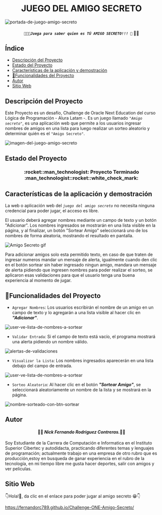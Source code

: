 <h1 align="center">JUEGO DEL AMIGO SECRETO</h1>

![portada-de-juego-amigo-secreto](https://github.com/user-attachments/assets/6683ddd3-be5f-442b-b828-eb78796306ae)
<h4 align="center">

<b><em>`🎲👨‍🦱Juega para saber quien es TÚ AMIGO SECRETO!!! 🙈`
</em></b>👨‍💻
</h4>

## Índice

* [Descripción del Proyecto](#descripción-del-proyecto)
* [Estado del Proyecto](#estado-del-proyecto)
* [Características de la aplicación y demostración](#Características-de-la-aplicación-y-demostración)
* [:hammer:Funcionalidades del Proyecto](#hammerfuncionalidades-del-proyecto)
* [Autor](#autor)
* [Sitio Web](#sitio-web)

## Descripción del Proyecto
Este Proyecto es un desafío, Challenge de Oracle Next Education del curso Lógica de Programación - Alura Latam -.
Es un juego llamado <em>`"Amigo secreto"`</em>, es una aplicación web que permite a los usuarios ingresar nombres de amigos en una lista para luego realizar un sorteo aleatorio y determinar quién es el `"Amigo Secreto"`.

![imagen-del-juego-amigo-secreto](https://github.com/user-attachments/assets/699a0721-b26b-4a8d-834f-edf1549d2c3a)

## Estado del Proyecto
<h3 align="center">
:rocket::man_technologist: Proyecto Terminado :man_technologist::rocket::white_check_mark:
</h3>

## Características de la aplicación y demostración
La web o aplicación web del <em>`juego del amigo secreto`</em> no necesita ninguna credencial para poder jugar, el acceso es libre.

El usuario deberá agregar nombres mediante un campo de texto y un botón "Adicionar". Los nombres ingresados se mostrarán en una lista visible en la página, y al finalizar, un botón "Sortear Amigo" seleccionará uno de los nombres de forma aleatoria, mostrando el resultado en pantalla.

![Amigo Secreto gif](https://github.com/user-attachments/assets/ac58b39f-247d-4af1-8a8c-94b305c80310)

Para adicionar amigos solo esta permitido texto, en caso de que traten de ingresar numeros mandar un mensaje de alerta, igualmente cuando den clic en el botón sortear sin haber ingresado ningun amigo, mandara un mensaje de alerta pidiendo que ingresen nombres para poder realizar el sorteo, se aplicaron esas validaciones para que el usuario tenga una buena experiencia al momento de jugar.

## :hammer:Funcionalidades del Proyecto
- `Agregar Nombres`: Los usuarios escribirán el nombre de un amigo en un campo de texto y lo agregarán a una lista visible al hacer clic en <em><b>"Adicionar"</b></em>.

![user-ve-lista-de-nombres-a-sortear](https://github.com/user-attachments/assets/f1f3f5a7-acf6-4fa8-ad63-14a83809645f)

- `Validar Entrada`: Si el campo de texto está vacío, el programa mostrará una alerta pidiendo un nombre válido.

![alertas-de-validaciones](https://github.com/user-attachments/assets/4338484c-ceae-4659-9105-bb2ef5eb82a7)

- `Visualizar la Lista`: Los nombres ingresados aparecerán en una lista debajo del campo de entrada.

![user-ve-lista-de-nombres-a-sortear](https://github.com/user-attachments/assets/f1f3f5a7-acf6-4fa8-ad63-14a83809645f)

- `Sorteo Aleatorio`: Al hacer clic en el botón <em><b>"Sortear Amigo"</b></em>, se seleccionará aleatoriamente un nombre de la lista y se mostrará en la página.

![nombre-sorteado-con-btn-sortear](https://github.com/user-attachments/assets/615c5475-a2a5-49e9-82af-0aed0c06c7dd)

## Autor

<h4 align="center">
👨‍💻 <b><em>Nick Fernando Rodriguez Contreras.</em></b>👨‍💻
</h4>

Soy Estudiante de la Carrera de Computación e Informatica en el Instituto Superior Cibertec y autodidacta, practicando diferentes temas y lenguajes de programación; actualmente trabajo en una empresa de otro rubro que es producción,estoy en busqueda de ganar experiencia en el rubro de la tecnología, en mi tiempo libre me gusta hacer deportes, salir con amigos y ver peliculas.

## Sitio Web

👇Hola!👋, da clic en el enlace para poder jugar al amigo secreto 😁👇

https://fernandorc789.github.io/Challenge-ONE-Amigo-Secreto/
